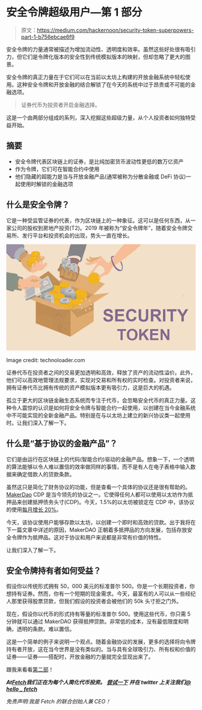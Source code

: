 # 安全令牌超级用户—第 1 部分

> 原文：<https://medium.com/hackernoon/security-token-superpowers-part-1-b756ebcae6f9>

安全令牌的力量通常被描述为增加流动性、透明度和效率。虽然这些好处很有吸引力，但它们是令牌化版本的安全性到传统模拟版本的映射，但却忽略了更大的图景。

安全令牌的真正力量在于它们可以在当前以太坊上构建的开放金融系统中轻松使用。这种安全令牌和开放金融的结合解锁了在今天的系统中过于昂贵或不可能的金融选项。

> 证券代币为投资者开启金融选择。

这是一个由两部分组成的系列，深入挖掘这些超级力量，从个人投资者如何独特受益开始。

## 摘要

*   安全令牌代表区块链上的证券，是比纯加密货币波动性更低的数万亿资产
*   作为令牌，它们可在智能合约中使用
*   他们隐藏的超能力是当与开放金融产品(通常被称为分散金融或 DeFi 协议)一起使用时解锁的金融选项

## 什么是安全令牌？

它是一种受监管证券的代表，作为区块链上的一种象征。这可以是任何东西，从一家公司的股权到房地产投资(T2)。2019 年被称为“安全令牌年”，随着安全令牌交易所、发行平台和投资机会的出现，势头一直在增长。

![](img/8192e9814c0f058458e9abecb9d533ec.png)

Image credit: technoloader.com

证券代币在投资者之间的交易更加透明和高效，释放了资产的流动性溢价。此外，他们可以高效地管理法规要求，实现对交易和所有权的实时检查。对投资者来说，拥有证券代币比拥有传统的资产模拟版本更有吸引力，这是巨大的机遇。

孤立于更大的区块链金融生态系统而专注于代币，会忽略安全代币的真正力量。这种令人震惊的认识是如何将安全令牌与智能合约一起使用，以创建在当今金融系统中不可能实现的全新金融产品。特别是在与以太坊上建立的新兴协议类一起使用时。让我们深入了解一下。

## 什么是“基于协议的金融产品”？

它们是由运行在区块链上的代码(智能合约)驱动的金融产品。想象一下，一个透明的算法能够以令人难以置信的效率做同样的事情，而不是有人在电子表格中输入数据来确定借款人的贷款条款。

虽然这只是简化了财务协议的功能，但是查看一个具体的协议还是很有帮助的。 [MakerDao](https://makerdao.com/en/) CDP 是当今领先的协议之一。它使得任何人都可以使用以太坊作为抵押品来创建抵押债务头寸(CDP)。今天，1.5%的以太坊被锁定在 CDP 中，该协议的使用[每月增长 20%](/makerdao/dai-in-numbers-2710d8a5633a)。

今天，该协议使用户能够存款以太坊，以创建一个即时和高效的贷款。出于我将在下一篇文章中详述的原因，MakerDAO 正朝着多抵押品的方向发展，包括存放安全令牌作为抵押品。这对于协议和用户来说都是非常有价值的特性。

让我们深入了解一下。

## 安全令牌持有者如何受益？

假设你以传统形式拥有 50，000 美元的标准普尔 500。你是一个长期投资者，你想持有证券。然而，你有一个短期的现金需求。今天，最富有的人可以从一些经纪人那里获得股票贷款，但我们假设的投资者会被他们的 50k 头寸拒之门外。

现在，假设你以代币的形式持有等量的标准普尔 500。使用这些代币，你只需 5 分钟就可以通过 MakerDAO 获得抵押贷款。非常低的成本，没有最低限度和明确，透明的条款。难以置信。

这是一个简单的例子来说明一个观点。随着金融协议的发展，更多的选择将向令牌持有者开放，这在当今世界是没有类似的。当与具有全球吸引力、所有权和价值的证券——证券——搭配时，开放金融的力量就完全显现出来了。

跟我来看看[第二部](https://hackernoon.com/security-token-superpowers-part-2-30ffcdd4acac)！

***At***[***Fetch***](https://hellofetch.co/?utm_source=hackernoon&utm_medium=medium&utm_campaign=security-token-superpowers-part1)***我们正在为每个人简化代币投资。*** [***尝试一下***](https://hellofetch.co/download/?utm_source=hackernoon&utm_medium=medium&utm_campaign=security-token-superpowers-part1) ***并在 twitter 上关注我们***[***@ hello _ fetch***](https://twitter.com/hello_fetch)

*免责声明:我是 Fetch 的联合创始人兼 CEO！*